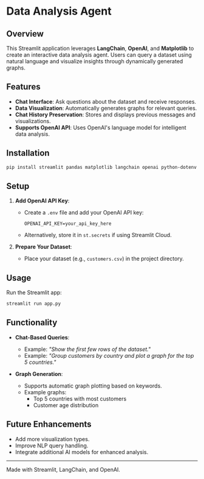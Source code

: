 # Data Analysis Agent

## Overview
This Streamlit application leverages **LangChain**, **OpenAI**, and **Matplotlib** to create an interactive data analysis agent. Users can query a dataset using natural language and visualize insights through dynamically generated graphs.

## Features
- **Chat Interface**: Ask questions about the dataset and receive responses.
- **Data Visualization**: Automatically generates graphs for relevant queries.
- **Chat History Preservation**: Stores and displays previous messages and visualizations.
- **Supports OpenAI API**: Uses OpenAI's language model for intelligent data analysis.

## Installation
```bash
pip install streamlit pandas matplotlib langchain openai python-dotenv
```

## Setup
1. **Add OpenAI API Key**:
   - Create a `.env` file and add your OpenAI API key:
     ```
     OPENAI_API_KEY=your_api_key_here
     ```
   - Alternatively, store it in `st.secrets` if using Streamlit Cloud.

2. **Prepare Your Dataset**:
   - Place your dataset (e.g., `customers.csv`) in the project directory.

## Usage
Run the Streamlit app:
```bash
streamlit run app.py
```

## Functionality
- **Chat-Based Queries**:
  - Example: *"Show the first few rows of the dataset."*
  - Example: *"Group customers by country and plot a graph for the top 5 countries."*

- **Graph Generation**:
  - Supports automatic graph plotting based on keywords.
  - Example graphs:
    - Top 5 countries with most customers
    - Customer age distribution

## Future Enhancements
- Add more visualization types.
- Improve NLP query handling.
- Integrate additional AI models for enhanced analysis.

---
Made with Streamlit, LangChain, and OpenAI.

